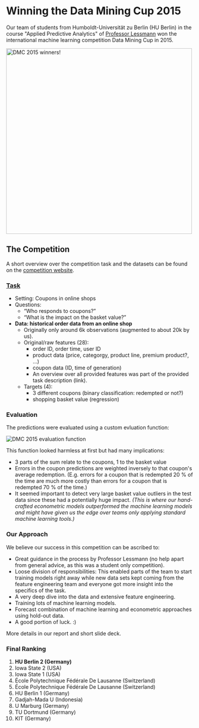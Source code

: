 # Winning the Data Mining Cup 2015

Our team of students from Humboldt-Universität zu Berlin (HU Berlin) in the course "Applied Predictive Analytics" of [Professor Lessmann](https://www.wiwi.hu-berlin.de/de/professuren/bwl/wi/personen/hl) won the international machine learning competition Data Mining Cup in 2015.

<img src="https://www.data-mining-cup.com/wp-content/uploads/data-mining-cup-2015_winning-team_humboldt-uni-berlin-1200x801.jpg" alt="DMC 2015 winners!" width="500"/>

## The Competition

A short overview over the competition task and the datasets can be found on the [competition website](https://www.data-mining-cup.com/reviews/dmc-2015/).

### [Task](https://github.com/howtodowtle/data-mining-cup-2015/tree/master/task)

- Setting: Coupons in online shops
- Questions: 
  - “Who responds to coupons?”
  - “What is the impact on the basket value?”
- **Data: historical order data from an online shop**
  - Originally only around 6k observations (augmented to about 20k by us).
  - Original/raw features (28): 
    - order ID, order time, user ID
    - product data (price, categorgy, product line, premium product?, ...)
    - coupon data (ID, time of generation)
    - An overview over all provided features was part of the provided task description (link).
  - Targets (4):
    - 3 different coupons (binary classification: redempted or not?)
    - shopping basket value (regression)

### Evaluation

The predictions were evaluated using a custom evluation function:

![DMC 2015 evaluation function](https://i.imgur.com/358nhuN.png)

This function looked harmless at first but had many implications:
- 3 parts of the sum relate to the coupons, 1 to the basket value
- Errors in the coupon predictions are weighted inversely to that coupon's average redemption. (E.g. errors for a coupon that is redempted 20 % of the time are much more costly than errors for a coupon that is redempted 70 % of the time.)
- It seemed important to detect very large basket value outliers in the test data since these had a potentially huge impact. *(This is where our hand-crafted econometric models outperformed the machine learning models and might have given us the edge over teams only applying standard machine learning tools.)*

### Our Approach

We believe our success in this competition can be ascribed to:
- Great guidance in the process by Professor Lessmann (no help apart from general advice, as this was a student only competition).
- Loose division of responsibilities: This enabled parts of the team to start training models right away while new data sets kept coming from the feature engineering team and everyone got more insight into the specifics of the task.
- A very deep dive into the data and extensive feature engineering.
- Training lots of machine learning models.
- Forecast combination of machine learning and econometric approaches using hold-out data.
- A good portion of luck. :)

More details in our report and short slide deck.

### Final Ranking

1. **HU Berlin 2 (Germany)**
2. Iowa State 2 (USA)
3. Iowa State 1 (USA)
4. École Polytechnique Fédérale De Lausanne (Switzerland)
5. École Polytechnique Fédérale De Lausanne (Switzerland)
6. HU Berlin 1 (Germany)
7. Gadjah-Mada U (Indonesia)
8. U Marburg (Germany)
9. TU Dortmund (Germany)
10. KIT (Germany)

